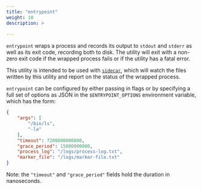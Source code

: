 ```yaml
---
title: "entrypoint"
weight: 10
description: >
  
---
```


`entrypoint` wraps a process and records its output to `stdout` and `stderr` as well as its exit
code, recording both to disk. The utility will exit with a non-zero exit code if the wrapped
process fails or if the utility has a fatal error.

This utility is intended to be used with [`sidecar`](/docs/components/pod-utilities/sidecar/), which will
watch the files written by this utility and report on the status of the wrapped process.

`entrypoint` can be configured by either passing in flags or by specifying a full set of options
as JSON in the `$ENTRYPOINT_OPTIONS` environment variable, which has the form:

```json
{
    "args": [
        "/bin/ls",
        "-la"
    ],
    "timeout": 7200000000000,
    "grace_period": 15000000000,
    "process_log": "/logs/process-log.txt",
    "marker_file": "/logs/marker-file.txt"
}
```

Note: the `"timeout"` and `"grace_period"` fields hold the duration in nanoseconds.

